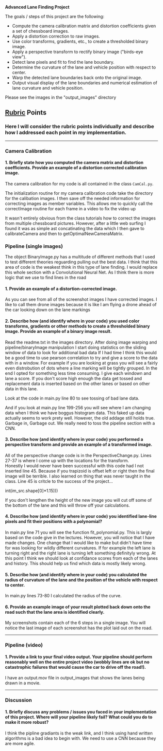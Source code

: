 
**Advanced Lane Finding Project**

The goals / steps of this project are the following:

* Compute the camera calibration matrix and distortion coefficients given a set of chessboard images.
* Apply a distortion correction to raw images.
* Use color transforms, gradients, etc., to create a thresholded binary image.
* Apply a perspective transform to rectify binary image ("birds-eye view").
* Detect lane pixels and fit to find the lane boundary.
* Determine the curvature of the lane and vehicle position with respect to center.
* Warp the detected lane boundaries back onto the original image.
* Output visual display of the lane boundaries and numerical estimation of lane curvature and vehicle position.

[//]: # (Image References)

Please see the images in the "output_images" directory

[image1]: ./output_images/Screenshot01 "image set number 1"
[image2]: ./output_images/Screenshot02 "image set number 2"
[image3]: ./output_images/Screenshot03 "image set number 3"
[video1]: ./output_images/output.avi "Video"

## [Rubric](https://review.udacity.com/#!/rubrics/571/view) Points

### Here I will consider the rubric points individually and describe how I addressed each point in my implementation.  

---

### Camera Calibration

#### 1. Briefly state how you computed the camera matrix and distortion coefficients. Provide an example of a distortion corrected calibration image.

The camera calibration for my code is all contained in the class `CamCal.py`. 

The initialization routine for my camera calibration code take the directory for the calibation images.  I then save off the needed 
information for correcting images as member variables.  This allows me to quickly call the correctImage routine for each frame
in a video to fix the video up

It wasn't entirely obvious from the class tutorials how to correct the images from multiple chessboard pictures.  However, after a little 
web surfing I found it was as simple ast concatinating the data which I then gave to calibrateCamera and then to getOptimalNewCameraMatrix.

### Pipeline (single images)

The object BinaryImage.py has a multitude of different methods that I used to test different theories reguarding
pulling out the best data.  I think that this area of code is the weakest think in this type of lane finding.  I
would replace this whole section with a Convolutional Neural Net.  As I think there is more logic that we use to 
find lines in the road 

#### 1. Provide an example of a distortion-corrected image.

As you can see from all of the screenshot images I have corrected images. 
I like to call them drone images because it is like I am flying a drone ahead of the car
looking down on the lane markings

#### 2. Describe how (and identify where in your code) you used color transforms, gradients or other methods to create a thresholded binary image.  Provide an example of a binary image result.

Read the readme.txt in the images directory.  After doing image warping and pipeline/binaryImage 
manipulation I start doing statistics on the sliding window of data to look for additional bad data
If I had time I think this would be a good time to use pearson correlation to try and give a score 
to the data with in a window.  For example if you are looking at grass you will see a fairly even
distrobution of dots where a line marking will be tightly grouped.  In the end I opted for something
less time consuming.  I give each windown and lane a score.  If you don't score high enough the data
get tossed and replacement data is inserted based on the other lanes or based on other data in this lane.

Look at the code in main.py line 80 to see tossing of bad lane data. 

And if you look at main.py line 199-256 you will see where I am changing data when I think we have 
boggus histogram data.  This faked up data actually seems to work prety well.  However, the old addage
still holds true. Garbage in, Garbage out.  We really need to toss the pipeline section with a CNN.

#### 3. Describe how (and identify where in your code) you performed a perspective transform and provide an example of a transformed image.

All of the perspective change code is in the PerspectiveChange.py.  Lines 27-37 is where I come up with the locations for the transform.  
Honestly I would never have been successful with this code had I not inserted line 45.  Because if you trapizoid is offset
left or right then the final image will be terrible.  I also learned on thing that was never taught in the class.  Line 45 is critcle
to the success of the project...

int(im_src.shape[0]*1.15)))

If you don't lengthen the height of the new image you will cut off some of the bottom of the lane and this will throw off your calculations.

#### 4. Describe how (and identify where in your code) you identified lane-line pixels and fit their positions with a polynomial?

In main.py line 71 you will see the function fit_polynomial.py.  This is largly based on the code 
give in the lectures.  However, you will notice that I have made changes.  One change that I would
like to make but didn't have time for was looking for wildly different curvatures.  If for example
the left lane is turning right and the right lane is turning left something definityly wrong.  At
this point I think we should look at confidance scores from each of the lanes and history.  This should
help us find which data is mostly likely wrong. 

#### 5. Describe how (and identify where in your code) you calculated the radius of curvature of the lane and the position of the vehicle with respect to center.

In main.py lines 73-80 I calculated the radius of the curve.

#### 6. Provide an example image of your result plotted back down onto the road such that the lane area is identified clearly.

My screenshots contain each of the 6 steps in a single image.  You will notice
the last image of each screenshot has the plot laid out on the road.

---

### Pipeline (video)

#### 1. Provide a link to your final video output.  Your pipeline should perform reasonably well on the entire project video (wobbly lines are ok but no catastrophic failures that would cause the car to drive off the road!).

I have an output.mov file in output_images that shows the lanes being drawn in a movie.

---

### Discussion

#### 1. Briefly discuss any problems / issues you faced in your implementation of this project.  Where will your pipeline likely fail?  What could you do to make it more robust?

I think the pipline gradiants is the weak link, and I think using hand written algorithms
is a bad idea to begin with.   We need to use a CNN because they are more agile.